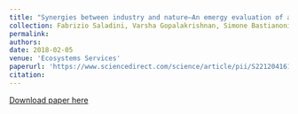 ```yaml
---
title: "Synergies between industry and nature–An emergy evaluation of a biodiesel production system integrated with ecological systems"
collection: Fabrizio Saladini, Varsha Gopalakrishnan, Simone Bastianoni , Bhavik R Bakshi
permalink: 
authors: 
date: 2018-02-05
venue: 'Ecosystems Services'
paperurl: 'https://www.sciencedirect.com/science/article/pii/S2212041617300682'>
citation:
---
```



[Download paper here](https://www.sciencedirect.com/science/article/pii/S2212041617300682)

<!-- Recommended citation: Saladini, Fabrizio, Varsha Gopalakrishnan, Simone Bastianoni, and Bhavik R. Bakshi. "Synergies between industry and nature–An emergy evaluation of a biodiesel production system integrated with ecological systems." Ecosystem Services 30 (2018): 257-266. -->

<div class='altmetric-embed' data-badge-type='donut' data-doi="10.1016/j.ecoser.2018.02.004"></div>
<script type='text/javascript' src='https://d1bxh8uas1mnw7.cloudfront.net/assets/embed.js'></script>

